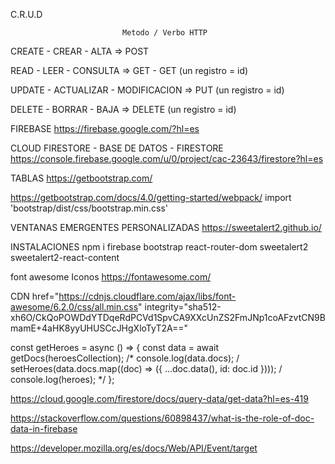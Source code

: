 C.R.U.D

                             Metodo / Verbo HTTP
CREATE - CREAR - ALTA => POST

READ - LEER - CONSULTA => GET - GET (un registro = id)

UPDATE - ACTUALIZAR - MODIFICACION => PUT (un registro = id)

DELETE - BORRAR - BAJA => DELETE (un registro = id)

FIREBASE https://firebase.google.com/?hl=es

CLOUD FIRESTORE - BASE DE DATOS - FIRESTORE https://console.firebase.google.com/u/0/project/cac-23643/firestore?hl=es

TABLAS https://getbootstrap.com/

https://getbootstrap.com/docs/4.0/getting-started/webpack/ import 'bootstrap/dist/css/bootstrap.min.css'

VENTANAS EMERGENTES PERSONALIZADAS https://sweetalert2.github.io/

INSTALACIONES
npm i firebase bootstrap react-router-dom sweetalert2 sweetalert2-react-content

font awesome Iconos https://fontawesome.com/

CDN href="https://cdnjs.cloudflare.com/ajax/libs/font-awesome/6.2.0/css/all.min.css" integrity="sha512-xh6O/CkQoPOWDdYTDqeRdPCVd1SpvCA9XXcUnZS2FmJNp1coAFzvtCN9BmamE+4aHK8yyUHUSCcJHgXloTyT2A=="

const getHeroes = async () => { const data = await getDocs(heroesCollection); /* console.log(data.docs); / setHeroes(data.docs.map((doc) => ({ ...doc.data(), id: doc.id }))); / console.log(heroes); */ };

https://cloud.google.com/firestore/docs/query-data/get-data?hl=es-419

https://stackoverflow.com/questions/60898437/what-is-the-role-of-doc-data-in-firebase

https://developer.mozilla.org/es/docs/Web/API/Event/target